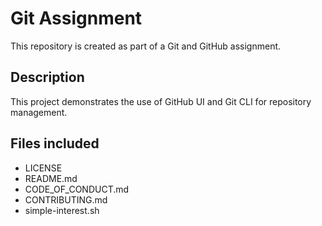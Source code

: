 # Git Assignment

This repository is created as part of a Git and GitHub assignment.

## Description
This project demonstrates the use of GitHub UI and Git CLI for repository management.

## Files included
- LICENSE
- README.md
- CODE_OF_CONDUCT.md
- CONTRIBUTING.md
- simple-interest.sh
